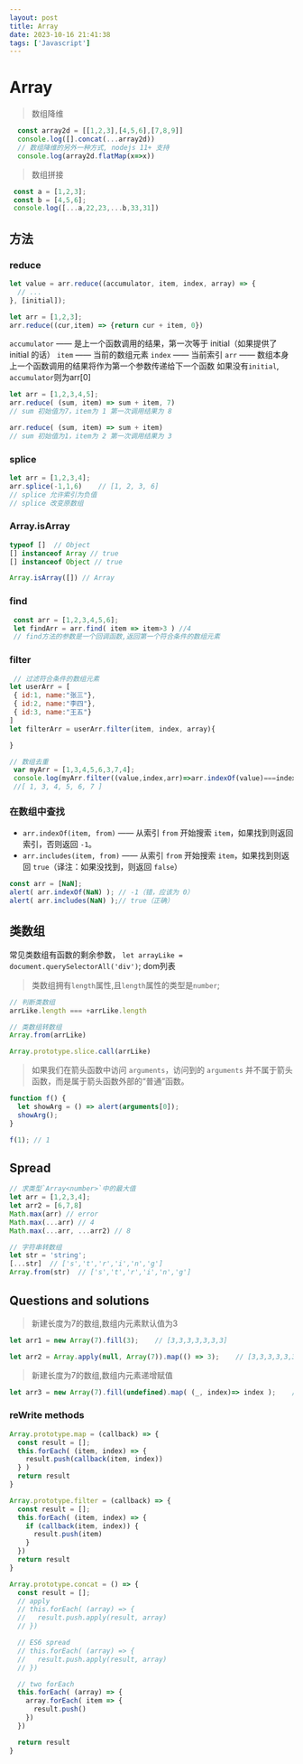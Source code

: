 ```yaml
---
layout: post
title: Array
date: 2023-10-16 21:41:38
tags: ['Javascript']
---
```

# Array

> 数组降维

```javascript
  const array2d = [[1,2,3],[4,5,6],[7,8,9]]
  console.log([].concat(...array2d))
  // 数组降维的另外一种方式, nodejs 11+ 支持
  console.log(array2d.flatMap(x=>x))
```

> 数组拼接

```javascript
 const a = [1,2,3];
 const b = [4,5,6];
 console.log([...a,22,23,...b,33,31])
```

## 方法

### reduce

```javascript
let value = arr.reduce((accumulator, item, index, array) => {
  // ...
}, [initial]);

let arr = [1,2,3];
arr.reduce((cur,item) => {return cur + item, 0})
```

 `accumulator` —— 是上一个函数调用的结果，第一次等于 initial（如果提供了 initial 的话）
 `item` —— 当前的数组元素
 `index` —— 当前索引
 `arr` —— 数组本身
 上一个函数调用的结果将作为第一个参数传递给下一个函数
 如果没有`initial`, `accumulator`则为arr[0]

 ```javascript
 let arr = [1,2,3,4,5];
 arr.reduce( (sum, item) => sum + item, 7)
 // sum 初始值为7，item为 1 第一次调用结果为 8 

 arr.reduce( (sum, item) => sum + item)
 // sum 初始值为1，item为 2 第一次调用结果为 3
 ```

### splice

 ```javascript
 let arr = [1,2,3,4];
 arr.splice(-1,1,6)    // [1, 2, 3, 6]
 // splice 允许索引为负值
 // splice 改变原数组
 ```

### Array.isArray

 ```javascript
 typeof []  // Object
 [] instanceof Array // true
 [] instanceof Object // true

 Array.isArray([]) // Array
 ```

### find

 ```javascript
  const arr = [1,2,3,4,5,6];
  let findArr = arr.find( item => item>3 ) //4
  // find方法的参数是一个回调函数,返回第一个符合条件的数组元素
 ```

### filter

 ```js
  // 过滤符合条件的数组元素
 let userArr = [
  { id:1, name:"张三"},
  { id:2, name:"李四"},
  { id:3, name:"王五"}
 ]
 let filterArr = userArr.filter(item, index, array){

 }

 // 数组去重
  var myArr = [1,3,4,5,6,3,7,4];
  console.log(myArr.filter((value,index,arr)=>arr.indexOf(value)===index));
  //[ 1, 3, 4, 5, 6, 7 ]
 ```

### 在数组中查找

- `arr.indexOf(item, from)` —— 从索引 `from` 开始搜索 `item`，如果找到则返回索引，否则返回 `-1`。
- `arr.includes(item, from)` —— 从索引 `from` 开始搜索 `item`，如果找到则返回 `true`（译注：如果没找到，则返回 `false`）

```javascript
const arr = [NaN];
alert( arr.indexOf(NaN) ); // -1（错，应该为 0）
alert( arr.includes(NaN) );// true（正确）
```

## 类数组

常见类数组有函数的剩余参数，
`let arrayLike = document.querySelectorAll('div')`; dom列表

> 类数组拥有`length`属性,且`length`属性的类型是`number`;

```javascript
// 判断类数组
arrLike.length === +arrLike.length
```

```javascript
// 类数组转数组
Array.from(arrLike)

Array.prototype.slice.call(arrLike)
```

> 如果我们在箭头函数中访问 `arguments`，访问到的 `arguments` 并不属于箭头函数，而是属于箭头函数外部的“普通”函数。

```javascript
function f() {
  let showArg = () => alert(arguments[0]);
  showArg();
}

f(1); // 1
```

## Spread

```javascript
// 求类型`Array<number>`中的最大值
let arr = [1,2,3,4];
let arr2 = [6,7,8]
Math.max(arr) // error
Math.max(...arr) // 4
Math.max(...arr, ...arr2) // 8

// 字符串转数组
let str = 'string';
[...str]  // ['s','t','r','i','n','g']
Array.from(str)  // ['s','t','r','i','n','g']
```

## Questions and solutions

> 新建长度为7的数组,数组内元素默认值为3

```js
let arr1 = new Array(7).fill(3);    // [3,3,3,3,3,3,3]

let arr2 = Array.apply(null, Array(7)).map(() => 3);    // [3,3,3,3,3,3,3]
```

> 新建长度为7的数组,数组内元素递增赋值

```js
let arr3 = new Array(7).fill(undefined).map( (_, index)=> index );    //[0,1,2,3,4,5,6]
```


### reWrite methods
```js
Array.prototype.map = (callback) => {
  const result = [];
  this.forEach( (item, index) => {
    result.push(callback(item, index))
  } )
  return result
}

Array.prototype.filter = (callback) => {
  const result = [];
  this.forEach( (item, index) => {
    if (callback(item, index)) {
      result.push(item)
    }
  })
  return result
}

Array.prototype.concat = () => {
  const result = [];
  // apply
  // this.forEach( (array) => {
  //   result.push.apply(result, array)
  // })

  // ES6 spread
  // this.forEach( (array) => {
  //   result.push.apply(result, array)
  // })

  // two forEach
  this.forEach( (array) => {
    array.forEach( item => {
      result.push()
    })
  })

  return result
}

```
